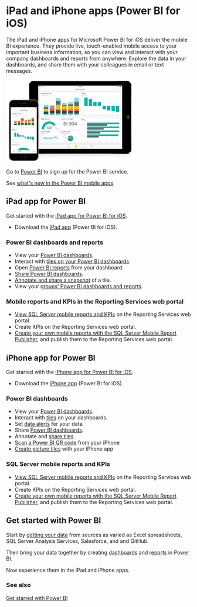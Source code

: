 <properties 
   pageTitle="iPad and iPhone apps"
   description="iPad and iPhone apps (Power BI for iOS)"
   services="powerbi" 
   documentationCenter="" 
   authors="maggiesMSFT" 
   manager="mblythe" 
   editor=""
   tags=""
   qualityFocus="no"
   qualityDate=""/>
 
<tags
   ms.service="powerbi"
   ms.devlang="NA"
   ms.topic="article"
   ms.tgt_pltfrm="NA"
   ms.workload="powerbi"
   ms.date="02/23/2016"
   ms.author="maggies"/>
# iPad and iPhone apps (Power BI for iOS)

The iPad and iPhone apps for Microsoft Power BI for iOS deliver the mobile BI experience. They provide live, touch-enabled mobile access to your important business information, so you can view and interact with your company dashboards and reports from anywhere. Explore the data in your dashboards, and share them with your colleagues in email or text messages.

![](media/powerbi-mobile-ipad-iphone-apps/PBI_iPad_iPhoneDevices.png)

Go to [Power BI](http://go.microsoft.com/fwlink/?LinkID=513879) to sign up for the Power BI service.

See [what's new in the Power BI mobile apps](powerbi-mobile-whats-new-in-the-mobile-apps.md).

## iPad app for Power BI

Get started with the [iPad app for Power BI for iOS](powerbi-mobile-iphone-app-get-started.md).

-   Download the [iPad app](http://go.microsoft.com/fwlink/?LinkId=522062) (Power BI for iOS).

### Power BI dashboards and reports

-   View your [Power BI dashboards](powerbi-mobile-dashboards-on-the-ipad-app.md).
-   Interact with [tiles on your Power BI dashboards](powerbi-mobile-tiles-in-the-ipad-app.md).
-   Open [Power BI reports](powerbi-mobile-reports-on-the-ipad-app.md) from your dashboard.
-   [Share Power BI dashboards](powerbi-mobile-share-dashboards-from-the-ipad-app.md).
-   [Annotate and share a snapshot](powerbi-mobile-annotate-and-share-a-snapshot-from-the-ipad-app.md) of a tile.
-   View your [groups' Power BI dashboards and reports](powerbi-service-mobile-groups-in-the-ipad-app.md).

### Mobile reports and KPIs in the Reporting Services web portal

- [View SQL Server mobile reports and KPIs](powerbi-mobile-ipad-kpis-mobile-reports.md) on the Reporting Services web portal.
- Create KPIs on the Reporting Services web portal.
- [Create your own mobile reports with the SQL Server Mobile Report Publisher](https://msdn.microsoft.com/library/mt652547.aspx), and publish them to the Reporting Services web portal.

## iPhone app for Power BI

Get started with the [iPhone app for Power BI for iOS](powerbi-mobile-ipad-app-get-started.md).

-   Download the [iPhone app](http://go.microsoft.com/fwlink/?LinkId=522062) (Power BI for iOS).

### Power BI dashboards

-   View your [Power BI dashboards](powerbi-mobile-dashboards-in-the-iphone-app.md).
-   Interact with [tiles](powerbi-mobile-tiles-in-the-iphone-app.md) on your dashboards.
-   Set [data alerts](powerbi-mobile-set-data-alerts-in-the-iphone-app.md) for your data.
-   Share [Power BI dashboards](powerbi-mobile-share-a-dashboard-from-the-iphone-app.md).
-   Annotate and [share tiles](powerbi-mobile-annotate-and-share-a-tile-from-the-iphone-app.md).
-   [Scan a Power BI QR code](powerbi-mobile-qr-code-for-tile.md) from your iPhone
-   [Create picture tiles](powerbi-mobile-picture-tiles-in-the-iphone-app.md) with your iPhone app

### SQL Server mobile reports and KPIs

- [View SQL Server mobile reports and KPIs](powerbi-mobile-iphone-kpis-mobile-reports.md) on the Reporting Services web portal.
- Create KPIs on the Reporting Services web portal.
- [Create your own mobile reports with the SQL Server Mobile Report Publisher](https://msdn.microsoft.com/library/mt652547.aspx), and publish them to the Reporting Services web portal.
## Get started with Power BI

Start by [getting your data](powerbi-service-get-data.md) from sources as varied as Excel spreadsheets, SQL Server Analysis Services, Salesforce, and and GitHub.

Then bring your data together by creating [dashboards](powerbi-service-dashboards.md) and [reports](powerbi-service-reports.md) in Power BI.

Now experience them in the iPad and iPhone apps.

### See also

[Get started with Power BI](powerbi-service-get-started.md)

